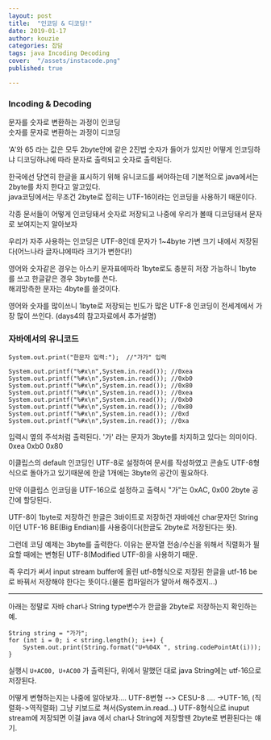 ```yaml
---
layout: post
title:  "인코딩 & 디코딩!"
date: 2019-01-17
author: kouzie
categories: 잡담
tags: java Incoding Decoding
cover:  "/assets/instacode.png"
published: true

---
```


### Incoding & Decoding

문자를 숫자로 변환하는 과정이 인코딩  
숫자를 문자로 변환하는 과정이 디코딩  

'A'와 65 라는 값은 모두 2byte안에 같은 2진법 숫자가 들어가 있지만
어떻게 인코딩하냐 디코딩하냐에 따라 문자로 출력되고 숫자로 출력된다.

한국에선 당연히 한글을 표시하기 위해 유니코드를 써야하는데 기본적으로 java에서는 2byte를 차지 한다고 알고있다.  
java코딩에서는 무조건 2byte로 잡히는 UTF-16이라는 인코딩을 사용하기 때문이다.  

각종 문서들이 어떻게 인코딩돼서 숫자로 저장되고
나중에 우리가 볼때 디코딩돼서 문자로 보여지는지 알아보자  

우리가 자주 사용하는 인코딩은 UTF-8인데 문자가 1~4byte 가변 크기 내에서 저장된다(어느나라 글자냐에따라 크기가 변한다!)  

영어와 숫자같은 경우는 아스키 문자표에따라 1byte로도 충분히 저장 가능하니 1byte를 쓰고 한글같은 경우 3byte를 쓴다.  
해괴망측한 문자는 4byte를 쓸것이다.  


영어와 숫자를 많이쓰니 1byte로 저장되는 빈도가 많은 UTF-8 인코딩이 전세계에서 가장 많이 쓰인다. (days4의 참고자료에서 추가설명)


### 자바에서의 유니코드

```
System.out.print("한문자 입력:");  //"가가" 입력
				
System.out.printf("%#x\n",System.in.read()); //0xea
System.out.printf("%#x\n",System.in.read()); //0xb0
System.out.printf("%#x\n",System.in.read()); //0x80
System.out.printf("%#x\n",System.in.read()); //0xea
System.out.printf("%#x\n",System.in.read()); //0xb0
System.out.printf("%#x\n",System.in.read()); //0x80
System.out.printf("%#x\n",System.in.read()); //0xd
System.out.printf("%#x\n",System.in.read()); //0xa
```
입력시 옆의 주석처럼 출력된다. '가' 라는 문자가 3byte를 차지하고 있다는 의미이다. 0xea 0xb0 0x80  

이클립스의 default 인코딩인 UTF-8로 설정하여 문서를 작성하였고 콘솔도
UTF-8형식으로 돌아가고 있기때문에 한글 1개에는 3byte의 공간이 필요하다.  

만약 이클립스 인코딩을 UTF-16으로 설정하고 출력시 "가"는 0xAC, 0x00
2byte 공간에 할당된다.

UTF-8이 1byte로 저장하건 한글은 3바이트로 저장하건 자바에선 char문자던 String이던 UTF-16 BE(Big Endian)를 사용중이다(한글도 2byte로 저장된다는 뜻).  

그런데 코딩 예제는 3byte를 출력한다. 이유는 문자열 전송/수신을 위해서 직렬화가 필요할 때에는 변형된 UTF-8(Modified UTF-8)을 사용하기 때문.  

즉 우리가 써서 input stream buffer에 올린 utf-8형식으로 저장된 한글을
utf-16 be로 바꿔서 저장해야 한다는 뜻이다.(물론 컴파일러가 알아서 해주겠지...)

---

아래는 정말로 자바 char나 String type변수가 한글을 2byte로 저장하는지 확인하는 예.

``` 
String string = "가가";  
for (int i = 0; i < string.length(); i++) {  
    System.out.print(String.format("U+%04X ", string.codePointAt(i)));
}
```
실행시 ```U+AC00, U+AC00``` 가 출력된다, 위에서 말했던 대로 java String에는
utf-16으로 저장된다.

어떻게 변형하는지는 나중에 알아보자....
UTF-8변형 --> CESU-8 .... ->UTF-16,   (직렬화->역직렬화)
그냥 키보드로 쳐서(System.in.read...) UTF-8형식으로 inuput stream에 저장되면 이걸 java 에서 char나 String에 저장할땐 2byte로 변환된다는 얘기.